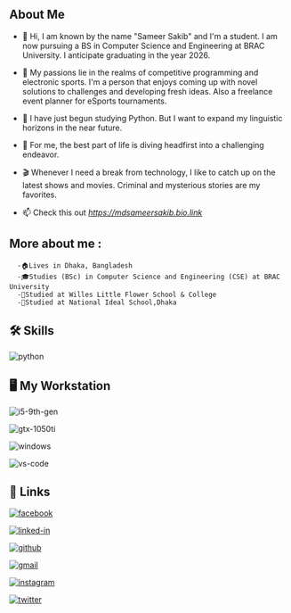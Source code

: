 ## About Me
- 👋 Hi, I am known by the name "Sameer Sakib" and I'm a student. I am now pursuing a BS in Computer Science and Engineering at BRAC University. I anticipate graduating in the year 2026.

- 👀 My passions lie in the realms of competitive programming and electronic sports. I'm a person that enjoys coming up with novel solutions to challenges and developing fresh ideas. Also a freelance event planner for eSports tournaments.

- 🌱 I have just begun studying Python. But I want to expand my linguistic horizons in the near future.

- 💞️ For me, the best part of life is diving headfirst into a challenging endeavor.

- 🎬 Whenever I need a break from technology, I like to catch up on the latest shows and movies. Criminal and mysterious stories are my favorites.

- 📫 Check this out *https://mdsameersakib.bio.link*

## More about me :
      -🏠Lives in Dhaka, Bangladesh
      -🎓Studies (BSc) in Computer Science and Engineering (CSE) at BRAC University
      -🏫Studied at Willes Little Flower School & College
      -🏫Studied at National Ideal School,Dhaka
     
## 🛠️ Skills
![python](https://img.shields.io/badge/Python-3776AB?style=for-the-badge&logo=python&logoColor=white)

## 🖥️ My Workstation
![i5-9th-gen](https://img.shields.io/badge/Intel-Core_i5_9th-0071C5?style=for-the-badge&logo=intel&logoColor=white)

![gtx-1050ti](https://img.shields.io/badge/NVIDIA-GTX_1050_TI-76B900?style=for-the-badge&logo=nvidia&logoColor=white)

![windows](https://img.shields.io/badge/Windows_10-0078D6?style=for-the-badge&logo=windows&logoColor=white)

![vs-code](https://img.shields.io/badge/VS_Code-007ACC?style=for-the-badge&logo=Visual-Studio-Code&logoColor=white)

## 🔗 Links
[![facebook](https://img.shields.io/badge/facebook-3b5998?style=for-the-badge&logo=facebook&logoColor=white)](https://www.facebook.com/mdsameersakib/)

[![linked-in](https://img.shields.io/badge/Linked_In-0077B5?style=for-the-badge&logo=LinkedIn&logoColor=white)](https://www.linkedin.com/in/mdsameersakib/)

[![github](https://img.shields.io/badge/GitHub-000000?style=for-the-badge&logo=GitHub&logoColor=white)](https://github.com/mdsameersakib)

[![gmail](https://img.shields.io/badge/Gmail-D14836?style=for-the-badge&logo=Gmail&logoColor=white)](mailto:https://github.com/mdsameersakib)

[![instagram](https://img.shields.io/badge/Instagram-E4405F?style=for-the-badge&logo=instagram&logoColor=white)](https://www.instagram.com/sameersakib_/)

[![twitter](https://img.shields.io/badge/twitter-00acee?style=for-the-badge&logo=twitter&logoColor=white)](https://www.twitter.com/mdsameersakib/)
